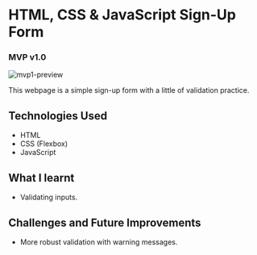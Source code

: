 # HTML, CSS & JavaScript Sign-Up Form
### MVP v1.0

![mvp1-preview](./mvp1.png)

This webpage is a simple sign-up form with a little of validation practice.

## Technologies Used
- HTML
- CSS (Flexbox)
- JavaScript


## What I learnt
- Validating inputs.

## Challenges and Future Improvements
- More robust validation with warning messages.

